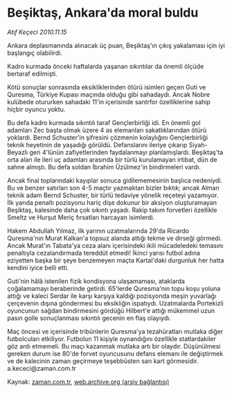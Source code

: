 # Beşiktaş, Ankara'da moral buldu

*Atıf Keçeci 2010.11.15*

<td class="columnist-detail">
<p>Ankara deplasmanında alınacak üç puan, Beşiktaş'ın çıkış yakalaması için iyi başlangıç olabilirdi.</p>
<p>
<div id="haberMetinDiv">
<p>Kadro kurmada önceki haftalarda yaşanan sıkıntılar da önemli ölçüde bertaraf edilmişti.
<p>Kötü sonuçlar sonrasında eksikliklerinden ötürü isimleri geçen Guti ve Quresma, Türkiye Kupası maçında olduğu gibi sahadaydı. Ancak Nobre kulübede otururken sahadaki 11'in içerisinde santrfor özelliklerine sahip hiçbir oyuncu yoktu.
<p>Bu defa kadro kurmada sıkıntılı taraf Gençlerbirliği idi. En önemli gol adamları Zec başta olmak üzere 4 as elemanları sakatlıklarından ötürü yoklardı. Bernd Schuster'in şifresini çözmenin kolaylığını Gençlerbirliği teknik heyetinin de yaşadığı görüldü. Defanslarını ileriye çıkarıp Siyah-Beyazlı geri 4'lünün zafiyetlerinden faydalanmayı planlamışlardı. Beşiktaş'ta orta alan ile ileri uç adamları arasında bir türlü kurulamayan irtibat, dün de sahne almıştı. Bu defa soldan İbrahim Üzülmez'in bindirmeleri vardı.
<p>Ancak final toplarındaki kayıplar sonuca gidilememesinin başlıca nedeniydi. Bu ve benzer satırları son 4-5 maçtır yazmaktan bizler bıktık; ancak Alman teknik adam Bernd Schuster, bir türlü tedaviye yönelik reçeteyi yazamıyor. İlk yarıda penaltı pozisyonu hariç dişe dokunur bir aksiyon oluşturamayan Beşiktaş, kalesinde daha çok sıkıntı yaşadı. Rakip takım forvetleri özellikle Smeltz ve Hurşut Meriç fırsatları harcayan isimlerdi.
<p>Hakem Abdullah Yılmaz, ilk yarının uzatmalarında 29'da Ricardo Quresma'nın Murat Kalkan'a topsuz alanda attığı tekme ve dirseği görmedi. Ancak Murat'ın Tabata'ya ceza alanı içerisindeki ikili mücadeledeki temasını penaltıyla cezalandırmada tereddüt etmedi! İkinci yarısı futbol adına eziyetten başka bir şeye benzemeyen maçta Kartal'daki durgunluk her hatta kendini iyice belli etti.
<p>Guti'nin hâlâ istenilen fizik kondisyona ulaşamaması, ataklarda çoğalamamayı beraberinde getirdi. 65'lerde Quresma'nın topu koşu yoluna attığı ve kaleci Serdar ile karşı karşıya kaldığı pozisyonda meşin yuvarlağı çerçevenin dışına göndermesi bu eksikliğin ispatıydı. Uzatmalarda Portekizli oyuncunun sağdan bindirmesini gördüğü Hilbert'e attığı mükemmel uzun pasın golle sonuçlanması sıkıntılı gecenin en flaş olayıydı. 
<p>Maç öncesi ve içerisinde tribünlerin Quresma'ya tezahüratları mutlaka diğer futbolcuları etkiliyor. Futbolun 11 kişiyle oynandığını özellikle statlardakiler göz ardı etmemeli. Bu maçı kazanmak mutlaka artı bir olaydır. Düşünülmesi gereken durum ise 80'de forvet oyuncusunu defans elemanı ile değiştirmek ve de kalecinin zaman geçirmeye teşebbüsten sarı kart görmesidir. a.kececi@za­man.com.tr </p></p></p></p></p></p></p></div>
</p>
<a href="http://web.archive.org/web/20110105120228/mailto:a.kececi@zaman.com.tr">
</a></td>

Kaynak: [zaman.com.tr](http://zaman.com.tr/yazar.do?yazino=1053139), [web.archive.org (arşiv bağlantısı)](http://web.archive.org/web/20110105120228/http://www.zaman.com.tr:80/yazar.do?yazino=1053139)
